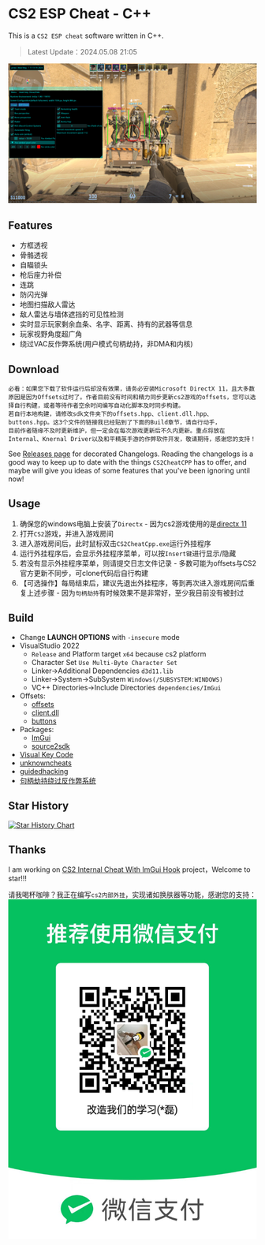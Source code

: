 # CS2 ESP Cheat - C++

This is a `CS2 ESP cheat` software written in C++.

> Latest Update：2024.05.08 21:05

![esp](./external.png)

## Features

- 方框透视
- 骨骼透视
- 自瞄锁头
- 枪后座力补偿
- 连跳
- 防闪光弹
- 地图扫描敌人雷达
- 敌人雷达与墙体遮挡的可见性检测
- 实时显示玩家剩余血条、名字、距离、持有的武器等信息
- 玩家视野角度超广角
- 绕过VAC反作弊系统(用户模式句柄劫持，非DMA和内核)

## Download

```
必看：如果您下载了软件运行后却没有效果，请务必安装Microsoft DirectX 11，且大多数原因是因为Offsets过时了。作者目前没有时间和精力同步更新cs2游戏的offsets，您可以选择自行构建，或者等待作者空余时间编写自动化脚本及时同步构建。
若自行本地构建，请修改sdk文件夹下的offsets.hpp、client.dll.hpp、buttons.hpp。这3个文件的链接我已经贴到了下面的Build章节，请自行动手，
目前作者随缘不及时更新维护，但一定会在每次游戏更新后不久内更新。重点将放在Internal、Knernal Driver以及和平精英手游的作弊软件开发，敬请期待，感谢您的支持！
```

See [Releases page](https://github.com/yinleiCoder/cs2-cheat-cpp/releases)  for decorated Changelogs. Reading the changelogs is a good way to keep up to date with the things `CS2CheatCPP` has to offer, and maybe will give you ideas of some features that you've been ignoring until now!

## Usage

1. 确保您的windows电脑上安装了`Directx` - 因为cs2游戏使用的是[directx 11](https://www.pcgamingwiki.com/wiki/Counter-Strike_2)
2. 打开`CS2`游戏，并进入游戏房间
3. 进入游戏房间后，此时鼠标双击`CS2CheatCpp.exe`运行外挂程序
4. 运行外挂程序后，会显示外挂程序菜单，可以按`Insert键`进行显示/隐藏
5. 若没有显示外挂程序菜单，则请提交日志文件记录 - 多数可能为offsets与CS2官方更新不同步，可clone代码后自行构建
6. 【可选操作】每局结束后，建议先退出外挂程序，等到再次进入游戏房间后重复上述步骤 - 因为`句柄劫持`有时候效果不是非常好，至少我目前没有被封过

## Build

- Change **LAUNCH OPTIONS**  with `-insecure` mode
- VisualStudio 2022
	- `Release` and Platform target `x64` because cs2 platform
	- Character Set `Use Multi-Byte Character Set`
	- Linker->Additional Dependencies `d3d11.lib`
	- Linker->System->SubSystem `Windows(/SUBSYSTEM:WINDOWS)`
	- VC++ Directories->Include Directories `dependencies/ImGui`
- Offsets:
	- [offsets](https://github.com/a2x/cs2-dumper/blob/main/output/offsets.hpp)
	- [client.dll](https://github.com/a2x/cs2-dumper/blob/main/output/client.dll.hpp)
	- [buttons](https://github.com/a2x/cs2-dumper/blob/main/output/buttons.hpp)
- Packages:
	- [ImGui](https://github.com/ocornut/imgui)
	- [source2sdk](https://github.com/neverlosecc/source2sdk/tree/cs2/sdk)
- [Visual Key Code](https://learn.microsoft.com/en-us/windows/win32/inputdev/virtual-key-codes)
- [unknowncheats](https://www.unknowncheats.me/forum/index.php)
- [guidedhacking](https://guidedhacking.com/)
- [句柄劫持绕过反作弊系统](https://github.com/Apxaey/Handle-Hijacking-Anti-Cheat-Bypass)

## Star History

<a href="https://star-history.com/#yinleiCoder/cs2-cheat-cpp">
 <picture>
   <source media="(prefers-color-scheme: dark)" srcset="https://api.star-history.com/svg?repos=yinleiCoder/cs2-cheat-cpp&theme=dark" />
   <source media="(prefers-color-scheme: light)" srcset="https://api.star-history.com/svg?repos=yinleiCoder/cs2-cheat-cpp" />
   <img alt="Star History Chart" src="https://api.star-history.com/svg?repos=yinleiCoder/cs2-cheat-cpp" />
 </picture>
</a>

## Thanks

I am working on [CS2 Internal Cheat With ImGui Hook](https://github.com/yinleiCoder/cs2-cheat-internal) project，Welcome to star!!!

请我喝杯咖啡？我正在编写`cs2内部外挂`，实现诸如换肤器等功能，感谢您的支持：
![wechat](./wechat.jpg)
